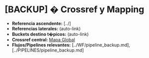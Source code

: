 # [BACKUP] � Crossref y Mapping

- **Referencia ascendente:** [../]
- **Referencias laterales:** (auto-link)
- **Buckets destino t�picos:** (auto-link)
- **Crossref central:** [Mapa Global](../DOC/MPLN/crossref_global.md)
- **Flujos/Pipelines relevantes:** [../WF/pipeline_backup.md], [../PIPELINES/pipeline_backup.md]
